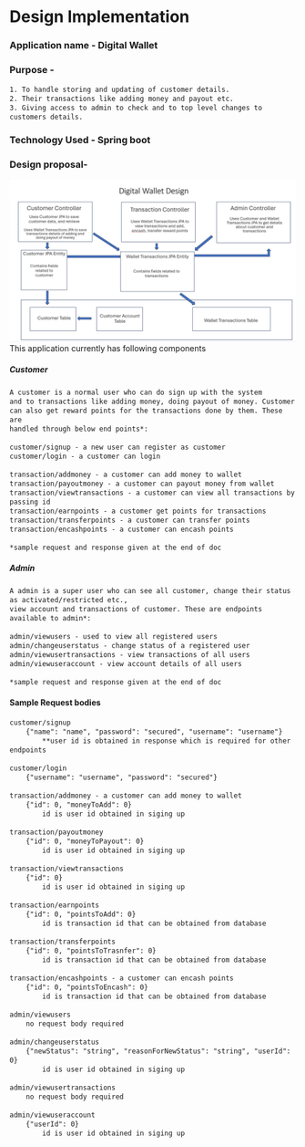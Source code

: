 # Design Implementation
### Application name - Digital Wallet
### Purpose - 
    1. To handle storing and updating of customer details. 
    2. Their transactions like adding money and payout etc.
    3. Giving access to admin to check and to top level changes to customers details.

### Technology Used - Spring boot

### Design proposal-
![img.png](img.png)
    This application currently has following components
    
##### Customer 
    A customer is a normal user who can do sign up with the system
    and to transactions like adding money, doing payout of money. Customer
    can also get reward points for the transactions done by them. These are
    handled through below end points*:

    customer/signup - a new user can register as customer
    customer/login - a customer can login

    transaction/addmoney - a customer can add money to wallet
    transaction/payoutmoney - a customer can payout money from wallet
    transaction/viewtransactions - a customer can view all transactions by passing id
    transaction/earnpoints - a customer get points for transactions
    transaction/transferpoints - a customer can transfer points
    transaction/encashpoints - a customer can encash points

    *sample request and response given at the end of doc

##### Admin
    A admin is a super user who can see all customer, change their status as activated/restricted etc.,
    view account and transactions of customer. These are endpoints available to admin*:

    admin/viewusers - used to view all registered users
    admin/changeuserstatus - change status of a registered user
    admin/viewusertransactions - view transactions of all users
    admin/viewuseraccount - view account details of all users

    *sample request and response given at the end of doc

#### Sample Request bodies
    customer/signup
        {"name": "name", "password": "secured", "username": "username"}
            **user id is obtained in response which is required for other endpoints    
    
    customer/login
        {"username": "username", "password": "secured"}

    transaction/addmoney - a customer can add money to wallet
        {"id": 0, "moneyToAdd": 0}
            id is user id obtained in siging up

    transaction/payoutmoney
        {"id": 0, "moneyToPayout": 0}
            id is user id obtained in siging up

    transaction/viewtransactions
        {"id": 0}
            id is user id obtained in siging up

    transaction/earnpoints
        {"id": 0, "pointsToAdd": 0}
            id is transaction id that can be obtained from database

    transaction/transferpoints
        {"id": 0, "pointsToTrasnfer": 0}
            id is transaction id that can be obtained from database

    transaction/encashpoints - a customer can encash points
        {"id": 0, "pointsToEncash": 0}
            id is transaction id that can be obtained from database

    admin/viewusers
        no request body required

    admin/changeuserstatus
        {"newStatus": "string", "reasonForNewStatus": "string", "userId": 0}
            id is user id obtained in siging up

    admin/viewusertransactions
        no request body required

    admin/viewuseraccount
        {"userId": 0}
            id is user id obtained in siging up